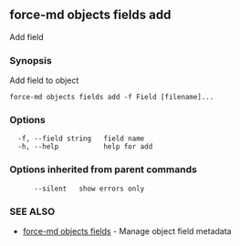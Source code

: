 ## force-md objects fields add

Add field

### Synopsis

Add field to object

```
force-md objects fields add -f Field [filename]...
```

### Options

```
  -f, --field string   field name
  -h, --help           help for add
```

### Options inherited from parent commands

```
      --silent   show errors only
```

### SEE ALSO

* [force-md objects fields](force-md_objects_fields.md)	 - Manage object field metadata

